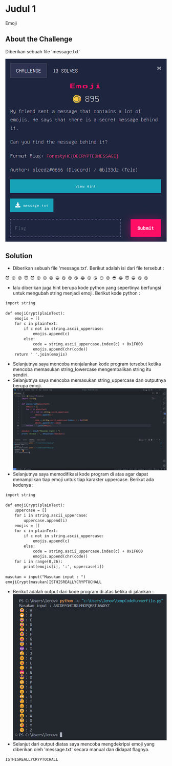 # Judul 1
Emoji

## About the Challenge
Diberikan sebuah file 'message.txt' 

![preview](images/problem.png)

## Solution
- Diberikan sebuah file 'message.txt'. Berikut adalah isi dari file tersebut : 
```
😈 😒 😓 😇 😈 😒 😑 😄 😀 😋 😋 😘 😂 😑 😘 😏 😓 😎 😂 😇 😀 😋 😋
```
- lalu diberikan juga hint berupa kode python yang sepertinya berfungsi untuk mengubah string menjadi emoji. Berikut kode python :
```
import string

def emojiCrypt(plainText):
    emojis = []
    for c in plainText:
        if c not in string.ascii_uppercase:
            emojis.append(c)
        else:
            code = string.ascii_uppercase.index(c) + 0x1F600
            emojis.append(chr(code))
    return ' '.join(emojis)
```
- Selanjutnya saya mencoba menjalankan kode program tersebut ketika mencoba memasukan string_lowercase mengembalikan string itu sendiri.
- Selanjutnya saya mencoba memasukan string_uppercase dan outputnya berupa emoji.
![preview](images/run1.png) 
- Selanjutnya saya memodifikasi kode program di atas agar dapat menampilkan tiap emoji untuk tiap karakter uppercase. Berikut ada kodenya : 
```
import string

def emojiCrypt(plainText):
    uppercase = []
    for i in string.ascii_uppercase:
        uppercase.append(i)
    emojis = []
    for c in plainText:
        if c not in string.ascii_uppercase:
            emojis.append(c)
        else:
            code = string.ascii_uppercase.index(c) + 0x1F600
            emojis.append(chr(code))
    for i in range(0,26):
        print(emojis[i], ':', uppercase[i])

masukan = input("Masukan input : ")
emojiCrypt(masukan)ISTHISREALLYCRYPTOCHALL
```
- Berikut adalah output dari kode program di atas ketika di jalankan : 
![preview](images/output1.png)
- Selanjut dari output diatas saya mencoba mengdekripsi emoji yang diberikan oleh 'message.txt' secara manual dan didapat flagnya.

```
ISTHISREALLYCRYPTOCHALL
```
